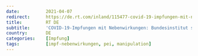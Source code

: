 ```yaml
---
date:          2021-04-07
redirect:      https://de.rt.com/inland/115477-covid-19-impfungen-mit-nebenwirkungen/
title:         RT DE
subtitle:      'COVID-19-Impfungen mit Nebenwirkungen: Bundesinstitut streicht schwere Verdachtsfälle aus der Liste'
country:       DE
categories:    [Impfung]
tags:          [impf-nebenwirkungen, pei, manipulation]
---
```

